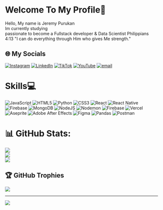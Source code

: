 #  Welcome To My Profile💫
Hello, My name is Jeremy Purukan<br>Im currently studying<br>passionate to become a Fullstack developer & Data Scientist
Philippians 4:13 "I can do everything through Him who gives Me strength."


## 🌐 My Socials
[![Instagram](https://img.shields.io/badge/Instagram-%23E4405F.svg?logo=Instagram&logoColor=white)](https://instagram.com/drvnxt/) [![LinkedIn](https://img.shields.io/badge/LinkedIn-%230077B5.svg?logo=linkedin&logoColor=white)](https://www.linkedin.com/in/jeremy-purukan-0322a3252/) [![TikTok](https://img.shields.io/badge/TikTok-%23000000.svg?logo=TikTok&logoColor=white)](https://www.tiktok.com/@dravenixt) [![YouTube](https://img.shields.io/badge/YouTube-%23FF0000.svg?logo=YouTube&logoColor=white)](https://www.youtube.com/@cveon03) [![email](https://img.shields.io/badge/Email-D14836?logo=gmail&logoColor=white)](mailto:jeremypurukan@gmail.com) 

# Skills💻
![JavaScript](https://img.shields.io/badge/javascript-%23323330.svg?style=for-the-badge&logo=javascript&logoColor=%23F7DF1E) ![HTML5](https://img.shields.io/badge/html5-%23E34F26.svg?style=for-the-badge&logo=html5&logoColor=white) ![Python](https://img.shields.io/badge/python-3670A0?style=for-the-badge&logo=python&logoColor=ffdd54) ![CSS3](https://img.shields.io/badge/css3-%231572B6.svg?style=for-the-badge&logo=css3&logoColor=white) ![React](https://img.shields.io/badge/react-%2320232a.svg?style=for-the-badge&logo=react&logoColor=%2361DAFB) ![React Native](https://img.shields.io/badge/react_native-%2320232a.svg?style=for-the-badge&logo=react&logoColor=%2361DAFB) ![Firebase](https://img.shields.io/badge/firebase-a08021?style=for-the-badge&logo=firebase&logoColor=ffcd34) ![MongoDB](https://img.shields.io/badge/MongoDB-%234ea94b.svg?style=for-the-badge&logo=mongodb&logoColor=white) ![NodeJS](https://img.shields.io/badge/node.js-6DA55F?style=for-the-badge&logo=node.js&logoColor=white) ![Nodemon](https://img.shields.io/badge/NODEMON-%23323330.svg?style=for-the-badge&logo=nodemon&logoColor=%BBDEAD) ![Firebase](https://img.shields.io/badge/firebase-%23039BE5.svg?style=for-the-badge&logo=firebase) ![Vercel](https://img.shields.io/badge/vercel-%23000000.svg?style=for-the-badge&logo=vercel&logoColor=white) ![Aseprite](https://img.shields.io/badge/Aseprite-FFFFFF?style=for-the-badge&logo=Aseprite&logoColor=#7D929E) ![Adobe After Effects](https://img.shields.io/badge/Adobe%20After%20Effects-9999FF.svg?style=for-the-badge&logo=Adobe%20After%20Effects&logoColor=white) ![Figma](https://img.shields.io/badge/figma-%23F24E1E.svg?style=for-the-badge&logo=figma&logoColor=white) ![Pandas](https://img.shields.io/badge/pandas-%23150458.svg?style=for-the-badge&logo=pandas&logoColor=white) ![Postman](https://img.shields.io/badge/Postman-FF6C37?style=for-the-badge&logo=postman&logoColor=white)
# 📊 GitHub Stats:
![](https://github-readme-stats.vercel.app/api?username=Purukan-Jeremy&theme=radical&hide_border=false&include_all_commits=true&count_private=true)<br/>
![](https://nirzak-streak-stats.vercel.app/?user=Purukan-Jeremy&theme=radical&hide_border=false)<br/>
![](https://github-readme-stats.vercel.app/api/top-langs/?username=Purukan-Jeremy&theme=radical&hide_border=false&include_all_commits=true&count_private=true&layout=compact)

## 🏆 GitHub Trophies
![](https://github-profile-trophy.vercel.app/?username=Purukan-Jeremy&theme=radical&no-frame=false&no-bg=true&margin-w=4)

---
[![](https://visitcount.itsvg.in/api?id=Purukan-Jeremy&icon=6&color=8)](https://visitcount.itsvg.in)

<!-- Proudly created with GPRM ( https://gprm.itsvg.in ) -->
